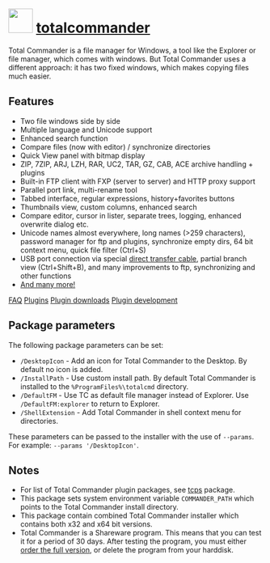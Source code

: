 # <img src="https://cdn.jsdelivr.net/gh/chocolatey-community/chocolatey-coreteampackages@a37f40763d259eab20d0462b72cba86a108441d9/icons/totalcommander.png" width="48" height="48"/> [totalcommander](https://chocolatey.org/packages/totalcommander)


Total Commander is a file manager for Windows, a tool like the Explorer or file manager, which comes with windows.
But Total Commander uses a different approach: it has two fixed windows, which makes copying files much easier.

## Features

* Two file windows side by side
* Multiple language and Unicode support
* Enhanced search function
* Compare files (now with editor) / synchronize directories
* Quick View panel with bitmap display
* ZIP, 7ZIP, ARJ, LZH, RAR, UC2, TAR, GZ, CAB, ACE archive handling + plugins
* Built-in FTP client with FXP (server to server) and HTTP proxy support
* Parallel port link, multi-rename tool
* Tabbed interface, regular expressions, history+favorites buttons
* Thumbnails view, custom columns, enhanced search
* Compare editor, cursor in lister, separate trees, logging, enhanced overwrite dialog etc.
* Unicode names almost everywhere, long names (>259 characters), password manager for ftp and plugins, synchronize empty dirs, 64 bit context menu, quick file filter (Ctrl+S)
* USB port connection via special [direct transfer cable](http://ghisler.com/cables/index.htm), partial branch view (Ctrl+Shift+B), and many improvements to ftp, synchronizing and other functions
* [And many more!](http://ghisler.com/featurel.htm)

[FAQ](http://www.ghisler.com/faq.htm)
[Plugins](http://www.ghisler.ch/wiki/index.php/Developer%27s_corner)
[Plugin downloads](http://totalcmd.net/)
[Plugin development](http://totalcmd.net/directory/developer.html)

## Package parameters

The following package parameters can be set:

* `/DesktopIcon` - Add an icon for Total Commander to the Desktop. By default no icon is added.
* `/InstallPath` - Use custom install path. By default Total Commander is installed to the `%ProgramFiles%\totalcmd` directory.
* `/DefaultFM`   - Use TC as default file manager instead of Explorer. Use `/DefaultFM:explorer` to return to Explorer.
* `/ShellExtension` - Add Total Commander in shell context menu for directories.

These parameters can be passed to the installer with the use of `--params`. For example: `--params '/DesktopIcon'`.

## Notes

- For list of Total Commander plugin packages, see [tcps](https://community.chocolatey.org/packages/tcps) package.
- This package sets system environment variable `COMMANDER_PATH` which points to the Total Commander install directory.
- This package contain combined Total Commander installer which contains both x32 and x64 bit versions.
- Total Commander is a Shareware program. This means that you can test it for a period of 30 days. After testing the program, you must either [order the full version](http://www.ghisler.com/order.htm), or delete the program from your harddisk.
